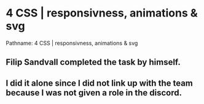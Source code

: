 # 4 CSS | responsivness, animations & svg

Pathname: 4 CSS | responsivness, animations & svg


## Filip Sandvall completed the task by himself.
## I did it alone since I did not link up with the team because I was not given a role in the discord.

